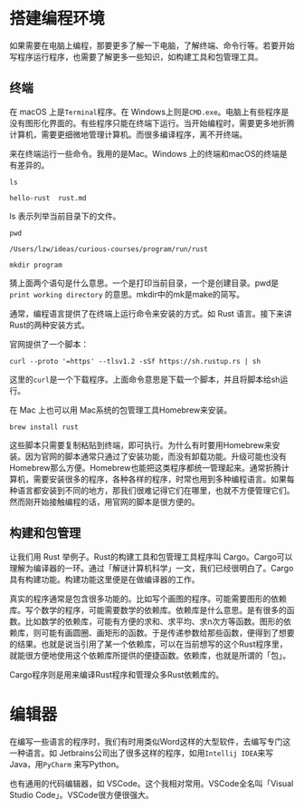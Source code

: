# 搭建编程环境



如果需要在电脑上编程，那要更多了解一下电脑，了解终端、命令行等。若要开始写程序运行程序，也需要了解更多一些知识，如构建工具和包管理工具。



## 终端



在 macOS 上是`Terminal`程序。在 Windows上则是`CMD.exe`。电脑上有些程序是没有图形化界面的。有些程序只能在终端下运行。当开始编程时，需要更多地折腾计算机，需要更细微地管理计算机。而很多编译程序，离不开终端。



来在终端运行一些命令。我用的是Mac。Windows 上的终端和macOS的终端是有差异的。

```shell
ls  

hello-rust	rust.md
```



ls 表示列举当前目录下的文件。



```shell
pwd
 
/Users/lzw/ideas/curious-courses/program/run/rust
```



```
mkdir program
```



猜上面两个语句是什么意思。一个是打印当前目录，一个是创建目录。pwd是 `print working directory` 的意思。mkdir中的mk是make的简写。



通常，编程语言提供了在终端上运行命令来安装的方式。如 Rust 语言。接下来讲Rust的两种安装方式。



官网提供了一个脚本：

```shell
curl --proto '=https' --tlsv1.2 -sSf https://sh.rustup.rs | sh
```



这里的`curl`是一个下载程序。上面命令意思是下载一个脚本，并且将脚本给sh运行。



在 Mac 上也可以用 Mac系统的包管理工具Homebrew来安装。

```shell
brew install rust
```



这些脚本只需要复制粘贴到终端，即可执行。为什么有时要用Homebrew来安装。因为官网的脚本通常只通过了安装功能，而没有卸载功能。升级可能也没有Homebrew那么方便。Homebrew也能把这类程序都统一管理起来。通常折腾计算机，需要安装很多的程序，各种各样的程序，时常也用到多种编程语言。如果每种语言都安装到不同的地方，那我们很难记得它们在哪里，也就不方便管理它们。然而刚开始接触编程的话，用官网的脚本是很方便的。



## 构建和包管理



让我们用 Rust 举例子。Rust的构建工具和包管理工具程序叫 Cargo。Cargo可以理解为编译器的一环。通过「解谜计算机科学」一文，我们已经很明白了。Cargo具有构建功能。构建功能这里便是在做编译器的工作。



真实的程序通常是包含很多功能的。比如写个画图的程序。可能需要图形的依赖库。写个数学的程序，可能需要数学的依赖库。依赖库是什么意思。是有很多的函数。比如数学的依赖库，可能有方便的求和、求平均、求n次方等函数。图形的依赖库，则可能有画圆圈、画矩形的函数。于是传递参数给那些函数，便得到了想要的结果。也就是说当引用了某一个依赖库，可以在当前想写的这个Rust程序里，就能很方便地使用这个依赖库所提供的便捷函数。依赖库，也就是所谓的「包」。



Cargo程序则是用来编译Rust程序和管理众多Rust依赖库的。



# 编辑器



在编写一些语言的程序时，我们有时用类似Word这样的大型软件，去编写专门这一种语言。如 Jetbrains公司出了很多这样的程序，如用`Intellij IDEA`来写Java，用`PyCharm` 来写Python。



也有通用的代码编辑器，如 VSCode。这个我相对常用。VSCode全名叫「Visual Studio Code」。VSCode很方便很强大。







